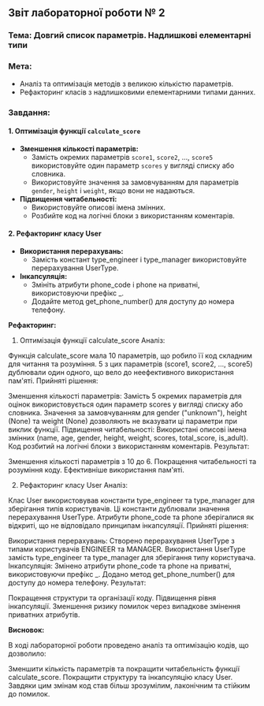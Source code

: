 ## Звіт лабораторної роботи № 2

### Тема: Довгий список параметрів. Надлишкові елементарні типи

### Мета:

* Аналіз та оптимізація методів з великою кількістю параметрів.
* Рефакторинг класів з надлишковими елементарними типами данних.

### Завдання:

#### 1. Оптимізація функції `calculate_score`

* **Зменшення кількості параметрів:**
    * Замість окремих параметрів `score1`, `score2`, ..., `score5` використовуйте один параметр `scores` у вигляді списку або словника.
    * Використовуйте значення за замовчуванням для параметрів `gender`, `height` і `weight`, якщо вони не надаються.
* **Підвищення читабельності:**
    * Використовуйте описові імена змінних.
    * Розбийте код на логічні блоки з використанням коментарів.

#### 2. Рефакторинг класу User

* **Використання перерахувань:**
   * Замість констант type_engineer і type_manager використовуйте перерахування UserType.
* **Інкапсуляція:**
   * Змініть атрибути phone_code і phone на приватні, використовуючи префікс _.
   * Додайте метод get_phone_number() для доступу до номера телефону.

**Рефакторинг:**

1. Оптимізація функції calculate_score
Аналіз:

Функція calculate_score мала 10 параметрів, що робило її код складним для читання та розуміння.
5 з цих параметрів (score1, score2, ..., score5) дублювали один одного, що вело до неефективного використання пам'яті.
Прийняті рішення:

Зменшення кількості параметрів:
Замість 5 окремих параметрів для оцінок використовується один параметр scores у вигляді списку або словника.
Значення за замовчуванням для gender ("unknown"), height (None) та weight (None) дозволяють не вказувати ці параметри при виклик функції.
Підвищення читабельності:
Використані описові імена змінних (name, age, gender, height, weight, scores, total_score, is_adult).
Код розбитий на логічні блоки з використанням коментарів.
Результат:

Зменшення кількості параметрів з 10 до 6.
Покращення читабельності та розуміння коду.
Ефективніше використання пам'яті.

2. Рефакторинг класу User
Аналіз:

Клас User використовував константи type_engineer та type_manager для зберігання типів користувачів.
Ці константи дублювали значення перерахування UserType.
Атрибути phone_code та phone зберігалися як відкриті, що не відповідало принципам інкапсуляції.
Прийняті рішення:

Використання перерахувань:
Створено перерахування UserType з типами користувачів ENGINEER та MANAGER.
Використання UserType замість type_engineer та type_manager для зберігання типу користувача.
Інкапсуляція:
Змінено атрибути phone_code та phone на приватні, використовуючи префікс _.
Додано метод get_phone_number() для доступу до номера телефону.
Результат:

Покращення структури та організації коду.
Підвищення рівня інкапсуляції.
Зменшення ризику помилок через випадкове змінення приватних атрибутів.

**Висновок:**

В ході лабораторної роботи проведено аналіз та оптимізацію кодів, що дозволило:

Зменшити кількість параметрів та покращити читабельність функції calculate_score.
Покращити структуру та інкапсуляцію класу User.
Завдяки цим змінам код став більш зрозумілим, лаконічним та стійким до помилок.

